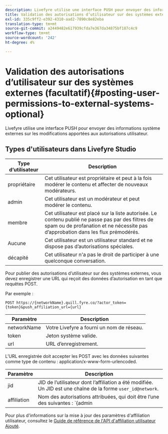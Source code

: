 ```yaml
---
description: Livefyre utilise une interface PUSH pour envoyer des informations système externes sur les modifications apportées aux autorisations utilisateur.
title: Validation des autorisations d’utilisateur sur des systèmes externes (facultatif)
exl-id: 335c9ff2-e392-4310-aad2-7890c8e82eba
translation-type: tm+mt
source-git-commit: a2449482e617939cfda7e367da34875bf187c4c9
workflow-type: tm+mt
source-wordcount: '242'
ht-degree: 4%

---
```


# Validation des autorisations d’utilisateur sur des systèmes externes (facultatif){#posting-user-permissions-to-external-systems-optional}

Livefyre utilise une interface PUSH pour envoyer des informations système externes sur les modifications apportées aux autorisations utilisateur.

## Types d&#39;utilisateurs dans Livefyre Studio

| Type d’utilisateur | Description |
|--- |--- |
| propriétaire | Cet utilisateur est propriétaire et peut à la fois modérer le contenu et affecter de nouveaux modérateurs. |
| admin | Cet utilisateur est un modérateur et peut modérer le contenu. |
| membre | Cet utilisateur est placé sur la liste autorisée. Le contenu publié ne passe pas par des filtres de spam ou de profanation et ne nécessite pas d’approbation dans les flux prémodérés. |
| Aucune | Cet utilisateur est un utilisateur standard et ne dispose pas d’autorisations spéciales. |
| décapité | Cet utilisateur n&#39;a pas le droit de participer à une quelconque conversation. |

Pour publier des autorisations d’utilisateur sur des systèmes externes, vous devez enregistrer une URL qui reçoit des données d’autorisation en tant que requêtes POST.

Par exemple :

```
POST https://{networkName}.quill.fyre.co/?actor_token={token}&push_affiliation_url={url}
```

| Paramètre | Description |
|--- |--- |
| networkName | Votre Livefyre a fourni un nom de réseau. |
| token | Jeton système valide. |
| url | URL d’enregistrement. |

L’URL enregistrée doit accepter les POST avec les données suivantes comme type de contenu : application/x-www-form-urlencoded.

| Paramètre | Description |
|--- |--- |
| jid | JID de l’utilisateur dont l’affiliation a été modifiée. Un JID est une chaîne de la forme `user_id@network`. |
| affiliation | Nom des autorisations attribuées, qui doit être l’une des suivantes :  `{admin | member | none | outcast | owner}` |

Pour plus d&#39;informations sur la mise à jour des paramètres d&#39;affiliation utilisateur, consultez le [Guide de référence de l&#39;API d&#39;affiliation utilisateur Ajouté](https://api.livefyre.com/docs/apis/by-category/user-management#operation=urn:livefyre:apis:quill:operations:api:v3.0:affiliation:add:method=post).

